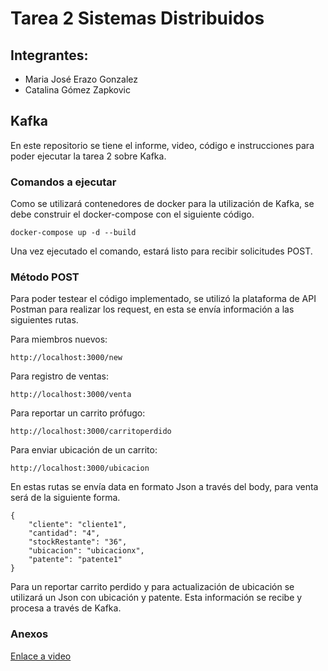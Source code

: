 # Tarea 2 Sistemas Distribuidos

## Integrantes:
- Maria José Erazo Gonzalez
- Catalina Gómez Zapkovic

## Kafka

En este repositorio se tiene el informe, video, código e instrucciones para poder ejecutar la tarea 2 sobre Kafka.

### Comandos a ejecutar

Como se utilizará contenedores de docker para la utilización de Kafka, se debe construir el docker-compose con el siguiente código.

```
docker-compose up -d --build
```
Una vez ejecutado el comando, estará listo para recibir solicitudes POST.


### Método POST

Para poder testear el código implementado, se utilizó la plataforma de API Postman para realizar los request, en esta se envía información a las siguientes rutas.

Para miembros nuevos:

```
http://localhost:3000/new
```

Para registro de ventas:

```
http://localhost:3000/venta
```

Para reportar un carrito prófugo:

```
http://localhost:3000/carritoperdido
```

Para enviar ubicación de un carrito:

```
http://localhost:3000/ubicacion
```

En estas rutas se envía data en formato Json a través del body, para venta será de la siguiente forma.

```
{
    "cliente": "cliente1",
    "cantidad": "4",
    "stockRestante": "36",
    "ubicacion": "ubicacionx",
    "patente": "patente1"
}
```
Para un reportar carrito perdido y para actualización de ubicación se utilizará un Json con ubicación y patente.
Esta información se recibe y procesa a través de Kafka.


### Anexos

[Enlace a video](https://drive.google.com/drive/folders/1t01ZKLOTjSJBgPLkujt7UBCZnZo1x7Yt?usp=sharing)
